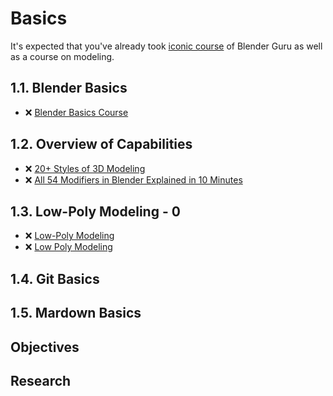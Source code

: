 # Basics

It's expected that you've already took [iconic course](https://www.youtube.com/playlist?list=PLjEaoINr3zgFX8ZsChQVQsuDSjEqdWMAD) of Blender Guru as well as a course on modeling.

## 1.1. Blender Basics

- ❌ [Blender Basics Course](https://www.youtube.com/playlist?list=PL3GeP3YLZn5ixsnIOIx9tB4v6s-rsw48X)

## 1.2. Overview of Capabilities

- ❌ [20+ Styles of 3D Modeling](https://www.youtube.com/watch?v=DeHasEMCzcc)
- ❌ [All 54 Modifiers in Blender Explained in 10 Minutes](https://www.youtube.com/watch?v=idcFMhoSdIc)

## 1.3. Low-Poly Modeling - 0

- ❌ [Low-Poly Modeling](https://www.youtube.com/playlist?list=PLeb33PCuqDdfB7N8pokJrAc_7xAzdVOzl)
- ❌ [Low Poly Modeling](https://www.youtube.com/playlist?list=PLn3ukorJv4vsPy9J9x4--pat6jaPqNm11)

## 1.4. Git Basics

## 1.5. Mardown Basics

## Objectives

<!-- - 2.1. ❌ 6 different color schemas -->

## Research

<!-- - ❌ Tool for color schema analyzes -->
